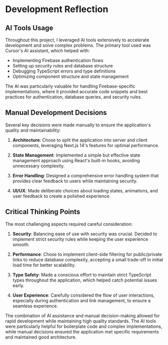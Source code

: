 # Development Reflection

## AI Tools Usage

Throughout this project, I leveraged AI tools extensively to accelerate development and solve complex problems. The primary tool used was Cursor's AI assistant, which helped with:

- Implementing Firebase authentication flows
- Setting up security rules and database structure
- Debugging TypeScript errors and type definitions
- Optimizing component structure and state management

The AI was particularly valuable for handling Firebase-specific implementations, where it provided accurate code snippets and best practices for authentication, database queries, and security rules.

## Manual Development Decisions

Several key decisions were made manually to ensure the application's quality and maintainability:

1. **Architecture**: Chose to split the application into server and client components, leveraging Next.js 14's features for optimal performance.

2. **State Management**: Implemented a simple but effective state management approach using React's built-in hooks, avoiding unnecessary complexity.

3. **Error Handling**: Designed a comprehensive error handling system that provides clear feedback to users while maintaining security.

4. **UI/UX**: Made deliberate choices about loading states, animations, and user feedback to create a polished experience.

## Critical Thinking Points

The most challenging aspects required careful consideration:

1. **Security**: Balancing ease of use with security was crucial. Decided to implement strict security rules while keeping the user experience smooth.

2. **Performance**: Chose to implement client-side filtering for public/private links to reduce database complexity, accepting a small trade-off in initial load time for better scalability.

3. **Type Safety**: Made a conscious effort to maintain strict TypeScript types throughout the application, which helped catch potential issues early.

4. **User Experience**: Carefully considered the flow of user interactions, especially during authentication and link management, to ensure a seamless experience.

The combination of AI assistance and manual decision-making allowed for rapid development while maintaining high quality standards. The AI tools were particularly helpful for boilerplate code and complex implementations, while manual decisions ensured the application met specific requirements and maintained good architecture.

